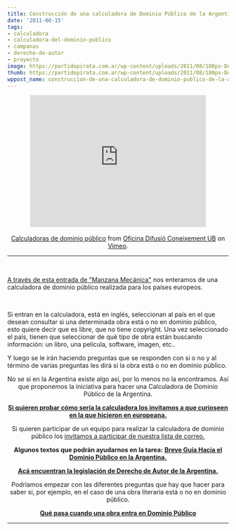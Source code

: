 ```yaml
---
title: Construcción de una calculadora de Dominio Público de la Argentina
date: '2011-08-15'
tags:
- calculadora
- calculadora-del-dominio-publico
- campanas
- derecho-de-autor
- proyecto
image: https://partidopirata.com.ar/wp-content/uploads/2011/08/180px-Dominio_público.gif
thumb: https://partidopirata.com.ar/wp-content/uploads/2011/08/180px-Dominio_público.gif
wppost_name: construccion-de-una-calculadora-de-dominio-publico-de-la-argentina
---
```


<center><iframe src="http://player.vimeo.com/video/16762573?title=0&amp;byline=0&amp;portrait=0" frameborder="0" width="400" height="300"></iframe></center><center></center><center></center><center></center><center>   </center><center></center><center></center><center><a href="http://vimeo.com/16762573">Calculadoras de dominio público</a> from <a href="http://vimeo.com/user5206533">Oficina Difusió Coneixement UB</a> on <a href="http://vimeo.com">Vimeo</a>.</center>

<hr />

&nbsp;

<a href="http://www.manzanamecanica.org/2011/08/la_marana_legal_que_amenaza_al_dominio_publico.html" target="_blank">A través de esta entrada de "Manzana Mecánica"</a> nos enteramos de una calculadora de dominio público realizada para los países europeos.

&nbsp;

Si entran en la calculadora, está en inglés, seleccionan al país en el que desean consultar si una determinada obra está o no en dominio público, esto quiere decir que es libre, que no tiene copyright. Una vez seleccionado el país, tienen que seleccionar de qué tipo de obra están buscando información: un libro, una película, software, imagen, etc..

Y luego se le irán haciendo preguntas que se responden con si o no y al término de varias preguntas les dirá si la obra está o no en dominio público.
<p style="text-align: center;">No se si en la Argentina existe algo así, por lo menos no la encontramos. Así que proponemos la iniciativa para hacer una Calculadora de Dominio Público de la Argentina.</p>
<p style="text-align: center;"><strong><a href="http://outofcopyright.eu/calculator.html" target="_blank">Si quieren probar cómo sería la calculadora los invitamos a que curioseen en la que hicieron en europeana.</a></strong></p>
<p style="text-align: center;">Si quieren participar de un equipo para realizar la calculadora de dominio público los <a href="http://partido-pirata.blogspot.com/2011/04/la-forma-mas-comun-que-tenemos-de.html">invitamos a participar de nuestra lista de correo.</a></p>
<p style="text-align: center;"><strong>Algunos textos que podrán ayudarnos en la tarea:</strong>
<strong> <a href="http://www.bea.org.ar/2010/07/breve-guia-hacia-el-dominio-publico-en-argentina/" target="_blank">Breve Guía Hacía el Dominio Pùblico en la Argentina.</a></strong></p>
<p style="text-align: center;"><strong><a href="http://defenpo3.mpd.gov.ar/defenpo3/def3/legislacion/leyes/textos/11723txt.htm" target="_blank">Acá encuentran la legislación de Derecho de Autor de la Argentina.</a></strong></p>
<p style="text-align: center;">Podríamos empezar con las diferentes preguntas que hay que hacer para saber si, por ejemplo, en el caso de una obra literaria está o no en dominio público.</p>
<p style="text-align: center;"><strong><a href="https://partidopirata.com.ar/1615/respetable-publico-que-pasa-cuando-una-obra-entra-en-dominio-publico">Qué pasa cuando una obra entra en Dominio Público</a></strong></p>


<hr />
